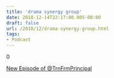 ```yaml
---
title: 'drama synergy group'
date: 2018-12-14T22:17:00.005-08:00
draft: false
url: /2018/12/drama-synergy-group.html
tags: 
- Podcast
---
```


  

0

  

[New Episode of @TrnFrmPrincipal](http://traffic.libsyn.com/transformativeprincipal/Synergy_drama_group.mp3?dest-id=172010)
